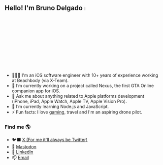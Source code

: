 <link rel="stylesheet" href="https://cdn.jsdelivr.net/gh/dheereshagrwal/colored-icons@1.7.7/src/app/ci.min.css"/>

## Hello! I'm Bruno Delgado <img src="https://media.giphy.com/media/hvRJCLFzcasrR4ia7z/giphy.gif" width="5%">
- 👨🏻‍💻 I'm an iOS software engineer with 10+ years of experience working at Beachbody (via X-Team).
- 🔭 I’m currently working on a project called Nexus, the first GTA Online companion app for iOS.
- 💬 Ask me about anything related to Apple platforms development (iPhone, iPad, Apple Watch, Apple TV, Apple Vision Pro).
- 🌱 I’m currently learning Node.js and JavaScript. <i class="ci ci-git ci-md"></i>
- ⚡ Fun facts: I love [gaming](https://psnprofiles.com/brunodelgado_br), travel and I'm an aspiring drone pilot.

### Find me 🌎
- 🐦‍⬛ [X (For me it'll always be Twitter)](https://x.com/_brunodelgado)
- 🐘 [Mastodon](https://mastodon.social/@brunodelgado)
- 💼 [LinkedIn](https://linkedin.com/in/bdelgado)
- 📫 [Email](bruno.a.delgado@gmail.com)
